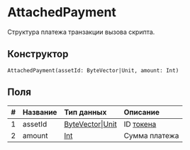 # AttachedPayment

Структура платежа транзакции вызова скрипта.

## Конструктор

``` ride
AttachedPayment(assetId: ByteVector|Unit, amount: Int)
```

## Поля

|   #   | Название | Тип данных | Описание |
| :--- | :--- | :--- | :--- |
| 1 | assetId | [ByteVector](/ru/ride/data-types/byte-vector)&#124;[Unit](/ru/ride/data-types/unit) | ID [токена](/ru/blockchain/token) |
| 2 | amount | [Int](/ru/ride/data-types/int) | Сумма платежа |
